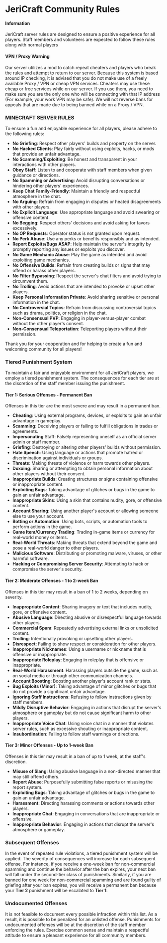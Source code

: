 # JeriCraft Community Rules

#### Information

JeriCraft server rules are designed to ensure a positive experience for all players. Staff members and volunteers are
expected to follow these rules along with normal players

#### VPN / Proxy Warning

Our server utilizes a mod to catch repeat cheaters and players who break the rules and attempt to return to our server.
Because this system is based around IP checking, it is advised that you do not make use of a freely available Proxy /
VPN or cheap VPN services. Cheaters may use these cheap or free services while on our server. If you use them, you need
to make sure you are the only one who will be connecting with that IP address (For example, your work VPN may be safe).
We will not reverse bans for appeals that are made due to being banned while on a Proxy / VPN.

### MINECRAFT SERVER RULES
To ensure a fun and enjoyable experience for all players, please adhere to the following rules:

- **No Griefing**: Respect other players' builds and property on the server.
- **No Hacked Clients**: Play fairly without using exploits, hacks, or mods that provide an unfair advantage.
- **No Scamming/Exploiting**: Be honest and transparent in your interactions with other players.
- **Obey Staff**: Listen to and cooperate with staff members when given guidance or directions.
- **No Spamming or Advertising**: Avoid disrupting conversations or hindering other players' experiences.
- **Keep Chat Family-Friendly**: Maintain a friendly and respectful atmosphere in the chat.
- **No Arguing**: Refrain from engaging in disputes or heated disagreements with other players.
- **No Explicit Language**: Use appropriate language and avoid swearing or offensive content.
- **No Begging**: Respect others' decisions and avoid asking for favors excessively.
- **No OP Requests**: Operator status is not granted upon request.
- **No Perk Abuse**: Use any perks or benefits responsibly and as intended.
- **Report Exploits/Bugs ASAP**: Help maintain the server's integrity by promptly reporting any issues or exploits you discover.
- **No Game Mechanic Abuse**: Play the game as intended and avoid exploiting game mechanics.
- **No Offensive Builds**: Refrain from creating builds or signs that may offend or harass other players.
- **No Filter Bypassing**: Respect the server's chat filters and avoid trying to circumvent them.
- **No Trolling**: Avoid actions that are intended to provoke or upset other players.
- **Keep Personal Information Private**: Avoid sharing sensitive or personal information in the chat.
- **No Controversial Topics**: Refrain from discussing controversial topics such as drama, politics, or religion in the chat.
- **Non-Consensual PVP**: Engaging in player-versus-player combat without the other player's consent.
- **Non-Consensual Teleportation**: Teleporting players without their permission.

Thank you for your cooperation and for helping to create a fun and welcoming community for all players!

### Tiered Punishment System
To maintain a fair and enjoyable environment for all JeriCraft players, we employ a tiered punishment system. The consequences for each tier are at the discretion of the staff member issuing the punishment.

#### Tier 1: Serious Offenses - Permanent Ban
Offenses in this tier are the most severe and may result in a permanent ban.

- **Cheating**: Using external programs, devices, or exploits to gain an unfair advantage in gameplay.
- **Scamming**: Deceiving players or failing to fulfill obligations in trades or agreements.
- **Impersonating** Staff: Falsely representing oneself as an official server admin or staff member.
- **Griefing**: Destroying or altering other players' builds without permission.
- **Hate Speech**: Using language or actions that promote hatred or discrimination against individuals or groups.
- **Threats**: Making threats of violence or harm towards other players.
- **Doxxing**: Sharing or attempting to obtain personal information about other players without their consent.
- **Inappropriate Builds**: Creating structures or signs containing offensive or inappropriate content.
- **Exploiting Bugs**: Taking advantage of glitches or bugs in the game to gain an unfair advantage.
- **Inappropriate Skins**: Using a skin that contains nudity, gore, or offensive content.
- **Account Sharing**: Using another player's account or allowing someone else to use your account.
- **Botting or Automation**: Using bots, scripts, or automation tools to perform actions in the game.
- **Game Item/Currency Trading**: Trading in-game items or currency for real-world money or items.
- **Real-World Threats**: Making threats that extend beyond the game and pose a real-world danger to other players.
- **Malicious Software**: Distributing or promoting malware, viruses, or other harmful software.
- **Hacking or Compromising Server Security**: Attempting to hack or compromise the server's security.

#### Tier 2: Moderate Offenses - 1 to 2-week Ban
  Offenses in this tier may result in a ban of 1 to 2 weeks, depending on severity.

- **Inappropriate Content**: Sharing imagery or text that includes nudity, gore, or offensive content.
- **Abusive Language**: Directing abusive or disrespectful language towards other players.
- **Commercial Spam**: Repeatedly advertising external links or unsolicited content.
- **Trolling**: Intentionally provoking or upsetting other players.
- **Disrespect**: Failing to show respect or consideration for other players.
- **Inappropriate Nicknames**: Using a username or nickname that is offensive or inappropriate.
- **Inappropriate Roleplay**: Engaging in roleplay that is offensive or inappropriate.
- **Real-World Harassment**: Harassing players outside the game, such as on social media or through other communication channels.
- **Account Boosting**: Boosting another player's account rank or stats.
- **Bug Exploits (Minor)**: Taking advantage of minor glitches or bugs that do not provide a significant unfair advantage.
- **Ignoring Staff Instructions**: Refusing to follow instructions given by staff members.
- **Mildly Disruptive Behavior**: Engaging in actions that disrupt the server's atmosphere or gameplay but do not cause significant harm to other players.
- **Inappropriate Voice Chat**: Using voice chat in a manner that violates server rules, such as excessive shouting or inappropriate content.
- **Insubordination**: Failing to follow staff warnings or directions.

#### Tier 3: Minor Offenses - Up to 1-week Ban
  Offenses in this tier may result in a ban of up to 1 week, at the staff's discretion.

- **Misuse of Slang**: Using abusive language in a non-directed manner that may still offend others.
- **Report Abuse**: Purposefully submitting false reports or misusing the report system.
- **Exploiting Bugs**: Taking advantage of glitches or bugs in the game to gain an unfair advantage.
- **Harassment**: Directing harassing comments or actions towards other players.
- **Inappropriate Chat**: Engaging in conversations that are inappropriate or offensive.
- **Inappropriate Behavior**: Engaging in actions that disrupt the server's atmosphere or gameplay.

### Subsequent Offenses
In the event of repeated rule violations, a tiered punishment system will be applied. The severity of consequences will increase for each subsequent offense. For instance, if you receive a one-week ban for non-commercial spamming and continue the behavior after the ban expires, your next ban will fall under the second-tier class of punishments. Similarly, if you are banned for one week for non-commercial spamming and are found guilty of griefing after your ban expires, you will receive a permanent ban because your **Tier 2** punishment will be escalated to **Tier 1**.

### Undocumented Offenses
It is not feasible to document every possible infraction within this list. As a result, it is possible to be penalized for an unlisted offense. Punishments for undocumented offenses will be at the discretion of the staff member enforcing the rules. Exercise common sense and maintain a respectful attitude to ensure a pleasant experience for all community members.